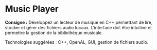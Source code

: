 # Music Player

**Consigne :**
Développez un lecteur de musique en C++ permettant de lire, stocker et gérer des fichiers audio locaux. L'interface doit être intuitive et permettre la gestion de la bibliothèque musicale.

Technologies suggérées : C++, OpenAL, GUI, gestion de fichiers audio.
